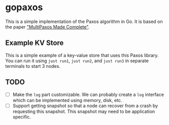 # gopaxos

This is a simple implementation of the Paxos algorithm in Go. It is
based on the
paper ["MultiPaxos Made Complete"](https://arxiv.org/html/2405.11183v1#S3.SS3).

## Example KV Store

This is a simple example of a key-value store that uses this Paxos
library. You can run it using `just run1`, `just run2`, and `just run3`
in separate terminals to start 3 nodes.

## TODO

- [ ] Make the `log` part customizable. We can probably create a `log`
  interface which can be implemented using memory, disk, etc.
- [ ] Support getting snapshot so that a node can recover from a crash
  by requesting this snapshot. This snapshot may need to be application
  specific.